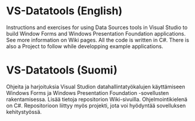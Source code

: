 # VS-Datatools (English)
Instructions and exercises for using Data Sources tools in Visual Studio to build Window Forms and Windows Presentation Foundation applications. See more information on Wiki pages. All the code is written in C#. There is also a Project to follow while developping example applications.

# VS-Datatools (Suomi)
Ohjeita ja harjoituksia Visual Studion datahallintatyökalujen käyttämiseen Windows Forms ja Windows Presentation Foundation -sovellusten rakentamisessa. Lisää tietoja repositorion Wiki-sivuilla. Ohjelmointikielenä on C#. Repositorioon liittyy myös projekti, jota voi hyödyntää sovelluksen kehitystyössä.

